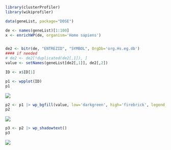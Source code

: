 ```r
library(clusterProfiler)
library(wikiprofiler)

data(geneList, package="DOSE")

de <- names(geneList)[1:100]
x <- enrichWP(de, organism='Homo sapiens')


de2 <- bitr(de, "ENTREZID", "SYMBOL", OrgDb='org.Hs.eg.db')
#### if needed
# de2 <- de2[!duplicated(de2[,1]), ]
value <- setNames(geneList[de2[,1]], de2[,2])

ID <- x$ID[1]

p1 <- wpplot(ID)
p1
```

![](examples/f1.png)


```r
p2 <- p1 |> wp_bgfill(value, low='darkgreen', high='firebrick', legend_x = .9, legend_y = .95)
p2
```

![](examples/f2.png)

```r
p3 <- p2 |> wp_shadowtext()
p3
```

![](examples/f3.png)


